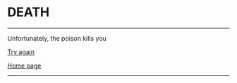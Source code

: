 # DEATH

---

Unfortunately, the poison kills you 

[Try again](1-introduction.md)

[Home page](https://github.com/Rajabb4685/cyoa-hunger-games)

---
